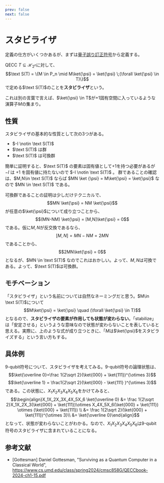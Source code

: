 ```yaml
---
prev: false
next: false
---
```


# スタビライザ

定義の仕方がいくつかあるが、まずは[量子誤り訂正符号](./quantum-error-correction-code.md)から定義する。

QECC $T \subseteq \mathcal H_{2^n}$に対して、
$$\text S(T) = \{M \in P_n \mid M\ket{\psi} = \ket{\psi} \;(\forall \ket{\psi} \in T)\}$$
で定める$\text S(T)$のことを**スタビライザ**という。

これは別の言葉で言えば、$\ket{\psi} \in T$が$+1$固有空間に入っているような演算子$M$の集まり。

## 性質

スタビライザの基本的な性質として次の3つがある。

- $-I \notin \text S(T)$
- $\text S(T)$ は群
- $\text S(T)$ は可換群

簡単に証明すると、$\text S(T)$ の要素は固有値として$+1$を持つ必要があるが $-I$ は $+1$ を固有値に持たないので $-I \notin \text S(T)$ 。
群であることの確認は、$M,N\in \text S(T)$ ならば $MN \ket {\psi} = M\ket{\psi} = \ket{\psi}$ なので $MN \in \text S(T)$ である。

可換群であることの証明は少しだけテクニカルで、
$$MN \ket{\psi} = NM \ket{\psi}$$
が任意の$\ket{\psi}$について成り立つことから、
$$(MN-NM) \ket{\psi} = [M,N]\ket{\psi} = 0$$
である。仮に$M,N$が反交換であるなら、
$$[M,N] = MN -NM = 2MN$$
であることから、
$$2MN\ket{\psi} = 0$$
となるが、$MN \in \text S(T)$ なのでこれはおかしい。よって、$M,N$は可換である。よって、$\text S(T)$は可換群。

## モチベーション

「スタビライザ」という名前については自然なネーミングだと思う。$M\in \text S(T)$について
$$M\ket{\psi} = \ket{\psi} \quad (\forall \ket{\psi} \in T)$$
となるので、**スタビライザの要素が作用しても状態が変わらない**。「stabilize」は「安定させる」というような意味なので状態が変わらないことを表していると思える。実際に、上のような式が成り立つときに、「$M$は$\ket{\psi}$をスタビライズする」という言い方もする。

## 具体例

9-qubit符号について、スタビライザを考えてみる。9-qubit符号の論理状態は、
$$\ket{\overline 0}=\frac 1{2\sqrt 2}(\ket{000} + \ket{111})^{\otimes 3}$$
$$\ket{\overline 1} = \frac1{2\sqrt 2}(\ket{000} - \ket{111} )^{\otimes 3}$$
である。この状態に、$X_1X_2X_3X_4X_5X_6$をかけてみると、
$$\begin{align}X_1X_2X_3X_4X_5X_6 \ket{\overline 0} &= \frac 1{2\sqrt 2}X_1X_2X_3(\ket{000} + \ket{111})\otimes X_4X_5X_6(\ket{000} + \ket{111}) \otimes (\ket{000} + \ket{111}) \\ &=  \frac 1{2\sqrt 2}(\ket{000} + \ket{111})^{\otimes 3}\\ &= \ket{\overline 0}\end{align}$$
となって、状態が変わらないことがわかる。なので、$X_1X_2X_3X_4X_5X_6$は9-qubit符号のスタビライザに含まれていることになる。

## 参考文献

- [Gottesman] Daniel Gottesman, "Surviving as a Quantum Computer in a Classical World", https://www.cs.umd.edu/class/spring2024/cmsc858G/QECCbook-2024-ch1-15.pdf